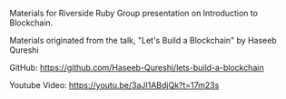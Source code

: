 Materials for Riverside Ruby Group presentation on Introduction to Blockchain.

Materials originated from the talk, "Let's Build a Blockchain" by Haseeb Qureshi

GitHub: https://github.com/Haseeb-Qureshi/lets-build-a-blockchain

Youtube Video: https://youtu.be/3aJI1ABdjQk?t=17m23s

